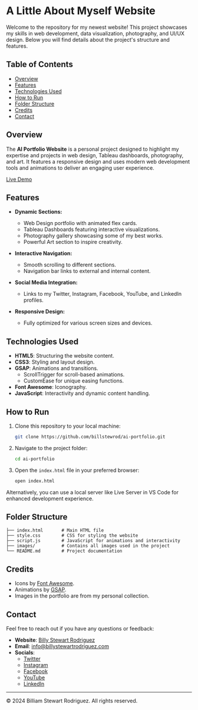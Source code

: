 # A Little About Myself Website

Welcome to the repository for my newest website! This project showcases my skills in web development, data visualization, photography, and UI/UX design. Below you will find details about the project's structure and features.

## Table of Contents

- [Overview](#overview)
- [Features](#features)
- [Technologies Used](#technologies-used)
- [How to Run](#how-to-run)
- [Folder Structure](#folder-structure)
- [Credits](#credits)
- [Contact](#contact)

## Overview

The **AI Portfolio Website** is a personal project designed to highlight my expertise and projects in web design, Tableau dashboards, photography, and art. It features a responsive design and uses modern web development tools and animations to deliver an engaging user experience.

[Live Demo](https://www.billystewartrodriguez.com/)

## Features

- **Dynamic Sections:**
  - Web Design portfolio with animated flex cards.
  - Tableau Dashboards featuring interactive visualizations.
  - Photography gallery showcasing some of my best works.
  - Powerful Art section to inspire creativity.

- **Interactive Navigation:**
  - Smooth scrolling to different sections.
  - Navigation bar links to external and internal content.

- **Social Media Integration:**
  - Links to my Twitter, Instagram, Facebook, YouTube, and LinkedIn profiles.

- **Responsive Design:**
  - Fully optimized for various screen sizes and devices.

## Technologies Used

- **HTML5**: Structuring the website content.
- **CSS3**: Styling and layout design.
- **GSAP**: Animations and transitions.
  - ScrollTrigger for scroll-based animations.
  - CustomEase for unique easing functions.
- **Font Awesome**: Iconography.
- **JavaScript**: Interactivity and dynamic content handling.

## How to Run

1. Clone this repository to your local machine:
   ```bash
   git clone https://github.com/billstewrod/ai-portfolio.git
   ```

2. Navigate to the project folder:
   ```bash
   cd ai-portfolio
   ```

3. Open the `index.html` file in your preferred browser:
   ```bash
   open index.html
   ```

Alternatively, you can use a local server like Live Server in VS Code for enhanced development experience.

## Folder Structure

```
├── index.html       # Main HTML file
├── style.css        # CSS for styling the website
├── script.js        # JavaScript for animations and interactivity
├── images/          # Contains all images used in the project
└── README.md        # Project documentation
```

## Credits

- Icons by [Font Awesome](https://fontawesome.com/).
- Animations by [GSAP](https://greensock.com/).
- Images in the portfolio are from my personal collection.

## Contact

Feel free to reach out if you have any questions or feedback:

- **Website**: [Billy Stewart Rodriguez](https://www.billystewartrodriguez.com/)
- **Email**: [info@billystewartrodriguez.com](mailto:info@billystewartrodriguez.com)
- **Socials**:
  - [Twitter](https://twitter.com/djcalanco)
  - [Instagram](https://instagram.com/djcalanco)
  - [Facebook](https://facebook.com/djcalanco)
  - [YouTube](https://youtube.com/@djcalanco)
  - [LinkedIn](https://linkedin.com/in/billiamstewartrodriguez)

---

© 2024 Billiam Stewart Rodriguez. All rights reserved.
